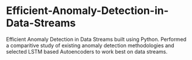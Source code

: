 # Efficient-Anomaly-Detection-in-Data-Streams
Efficient Anomaly Detection in Data Streams built using Python. Performed a comparitive study of existing anomaly detection methodologies and selected LSTM based Autoencoders to work best on data streams.

